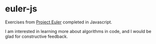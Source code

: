 # euler-js
Exercises from <a href="https://projecteuler.net/about">Project Euler</a> completed in Javascript.

I am interested in learning more about algorithms in code, and I would be glad for constructive feedback.  
